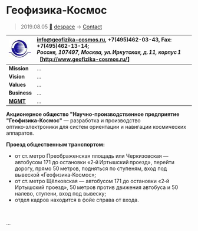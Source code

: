 # Геофизика‑Космос
> 2019.08.05 [🚀](../../../index/index.md) [despace](../index.md) → [Contact](../contact.md)

|[![](../f/contact/g/geofizika_cosmos_logo1_thumb.webp)](../f/contact/g/geofizika_cosmos_logo1.webp)|<info@geofizika-cosmos.ru>, +7(495)462-03-43, Fax: +7(495)462-13-14;<br> *Россия, 107497, Москва, ул. Иркутская, д. 11, корпус 1*<br> 【<http://www.geofizika-cosmos.ru/>】|
|:-|:-|
|**Mission**|…|
|**Vision**|…|
|**Values**|…|
|**Business**|…|
|**[MGMT](../mgmt.md)**|…|

**Акционерное общество "Научно‑производственное предприятие "Геофизика‑Космос"** — разработка и производство оптико‑электроники для систем ориентации и навигации космических аппаратов.

**Проезд общественным транспортом:**

   - от ст. метро Преображенская площадь или Черкизовская — автобусом 171 до остановки «2‑й Иртышский проезд», перейти дорогу, прямо 50 метров, подняться по ступеням, вход под вывеской «Геофизика‑Космос»;
   - от ст. метро Щёлковская — автобусом 171 до остановки «2‑й Иртышский проезд», 50 метров против движения автобуса и 50 налево, ступени, вход под вывеску;
   - отдел кадров находится в фойе справа от входа.


<p style="page-break-after:always"> </p>

…
